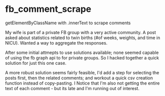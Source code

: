 # fb_comment_scrape
getElementByClassName with .innerText to scrape comments

My wife is part of a private FB group with a very active community. A post asked about statistics related to twin births (#of weeks, weights, and time in NICU). Wanted a way to aggregate the responses. 

After some initial attmepts to use solutions available; none seemed capable of using the fb graph api to for private groups. So I hacked together a quick solution for just this one case.

A more robust solution seems fairly feasible, I'd add a step for selecting the posts first, then the related comments; and workout a quick csv creation function instead of copy-pasting. I Notice that I'm also not getting the entire text of each comment - but its late and I'm running out of interest. 
